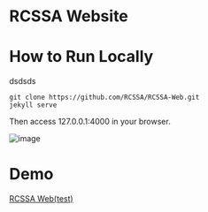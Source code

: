 RCSSA Website
====================

# How to Run Locally
dsdsds
```shell
git clone https://github.com/RCSSA/RCSSA-Web.git
jekyll serve
```

Then access 127.0.0.1:4000 in your browser.

![image](https://user-images.githubusercontent.com/37894237/127791787-44100d85-78b5-4ae5-bd54-c6b6c72c821e.png)



# Demo

[RCSSA Web(test)](https://rcssa.github.io/RCSSA-Web/)
